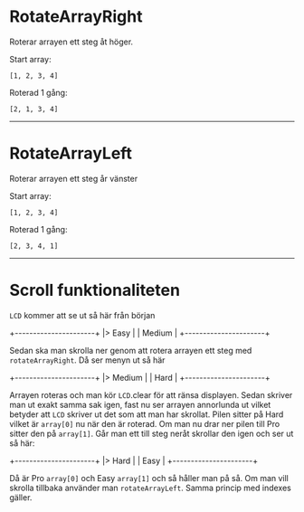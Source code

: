 # RotateArrayRight

Roterar arrayen ett steg åt höger.

Start array:

`[1, 2, 3, 4]`

Roterad 1 gång:

`[2, 1, 3, 4]`

---

# RotateArrayLeft

Roterar arrayen ett steg år vänster

Start array:

`[1, 2, 3, 4]`

Roterad 1 gång:

`[2, 3, 4, 1]`

---

# Scroll funktionaliteten

`LCD` kommer att se ut så här från början

+----------------------+
|> Easy                |
|  Medium              |
+----------------------+

Sedan ska man skrolla ner genom att rotera arrayen ett steg med `rotateArrayRight`. Då ser menyn ut så här

+----------------------+
|> Medium              |
|  Hard                |
+----------------------+

Arrayen roteras och man kör `LCD`.clear för att ränsa displayen. Sedan skriver man ut exakt samma sak igen, fast nu ser arrayen annorlunda ut vilket betyder att `LCD` skriver ut det som att man har skrollat. Pilen sitter på Hard vilket är `array[0]` nu när den är roterad. Om man nu drar ner pilen till Pro sitter den på `array[1]`. Går man ett till steg neråt skrollar den igen och ser ut så här:

+----------------------+
|> Hard                |
|  Easy                |
+----------------------+

Då är Pro `array[0]` och Easy `array[1]` och så håller man på så. Om man vill skrolla tillbaka använder man `rotateArrayLeft`. Samma princip med indexes gäller.